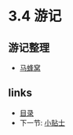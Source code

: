 # 3.4 游记

## 游记整理

* [马蜂窝](http://www.mafengwo.cn/travel-scenic-spot/mafengwo/18148.html)


## links
  * [目录](<preface.md>)
  * 下一节: [小贴士](<03.5.md>)

